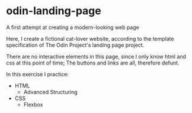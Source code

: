 # odin-landing-page
A first attempt at creating a modern-looking web page

Here, I create a fictional cat-lover website, according to the template specification of The Odin Project's landing page project.

There are no interactive elements in this page, since I only know html and css at this point of time; The buttons and links are all, therefore defunt.

In this exercise I practice:
- HTML
    + Advanced Structuring
- CSS
    + Flexbox